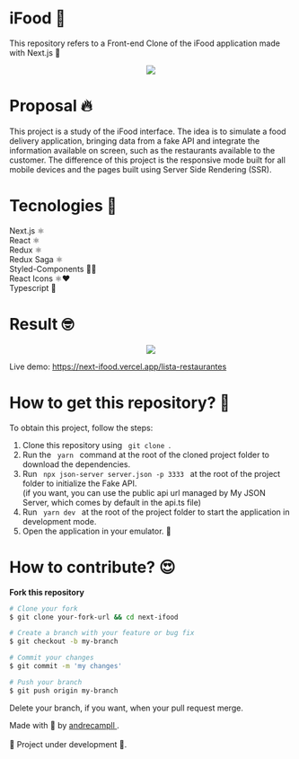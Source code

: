 # iFood 🍔
This repository refers to a Front-end Clone of the iFood application made with Next.js 🚀 <br />

<p align="center" t>
  <img src="https://seeklogo.com/images/I/ifood-logo-F65BEA85BF-seeklogo.com.png" />
</p>

# Proposal 🔥
This project is a study of the iFood interface.
The idea is to simulate a food delivery application, bringing data from a fake API and integrate the information available on screen, such as the restaurants available to the customer. The difference of this project is the responsive mode built for all mobile devices and the pages built using Server Side Rendering (SSR).

# Tecnologies 🚀
Next.js ⚛️ <br />
React ⚛️ <br />
Redux ⚛️ <br />
Redux Saga ⚛️ <br />
Styled-Components 💅🏻 <br />
React Icons ⚛️❤️ <br />
Typescript 🦕

# Result 🤓
<p align="center" t>
  <img src="ifood.gif" />
</p>

Live demo: https://next-ifood.vercel.app/lista-restaurantes

# How to get this repository? 🤔
To obtain this project, follow the steps:
1. Clone this repository using <code> git clone </code>.
2. Run the <code> yarn </code> command at the root of the cloned project folder to download the dependencies.
3. Run <code> npx json-server server.json -p 3333 </code> at the root of the project folder to initialize the Fake API. <br/>
(if you want, you can use the public api url managed by My JSON Server, which comes by default in the api.ts file)
4. Run <code> yarn dev </code> at the root of the project folder to start the application in development mode.
5. Open the application in your emulator. 🚀

# How to contribute? 😍
**Fork this repository**
```bash
# Clone your fork
$ git clone your-fork-url && cd next-ifood

# Create a branch with your feature or bug fix
$ git checkout -b my-branch

# Commit your changes
$ git commit -m 'my changes'

# Push your branch
$ git push origin my-branch
```

Delete your branch, if you want, when your pull request merge. <br />

Made with 💜 by <a href="https://www.linkedin.com/in/andrecampll/" target="_blank"> andrecampll </a>. <br />
<br />
🚧 Project under development 🚧.

